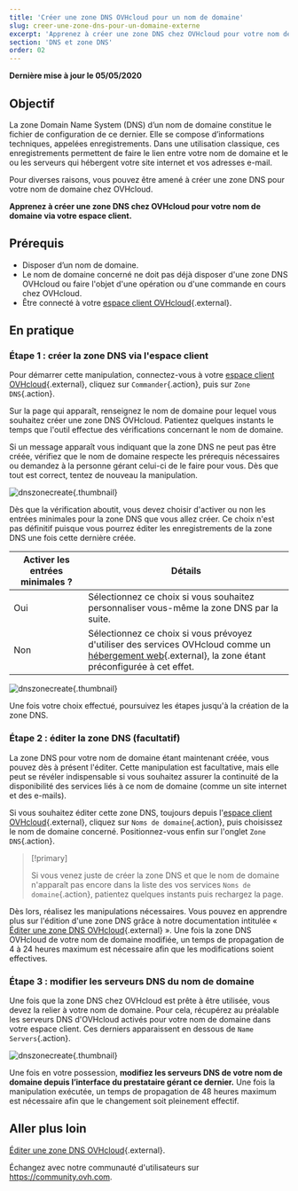 ```yaml
---
title: 'Créer une zone DNS OVHcloud pour un nom de domaine'
slug: creer-une-zone-dns-pour-un-domaine-externe
excerpt: 'Apprenez à créer une zone DNS chez OVHcloud pour votre nom de domaine via votre espace client'
section: 'DNS et zone DNS'
order: 02
---
```


**Dernière mise à jour le 05/05/2020**

## Objectif

La zone Domain Name System (DNS) d’un nom de domaine constitue le fichier de configuration de ce dernier. Elle se compose d’informations techniques, appelées enregistrements. Dans une utilisation classique, ces enregistrements permettent de faire le lien entre votre nom de domaine et le ou les serveurs qui hébergent votre site internet et vos adresses e-mail.

Pour diverses raisons, vous pouvez être amené à créer une zone DNS pour votre nom de domaine chez OVHcloud.

**Apprenez à créer une zone DNS chez OVHcloud pour votre nom de domaine via votre espace client.**

## Prérequis

- Disposer d’un nom de domaine.
- Le nom de domaine concerné ne doit pas déjà disposer d'une zone DNS OVHcloud ou faire l'objet d'une opération ou d'une commande en cours chez OVHcloud.
- Être connecté à votre [espace client OVHcloud](https://ca.ovh.com/auth/?action=gotomanager&from=https://www.ovh.com/ca/fr/&ovhSubsidiary=qc){.external}.

## En pratique

### Étape 1 : créer la zone DNS via l'espace client

Pour démarrer cette manipulation, connectez-vous à votre [espace client OVHcloud](https://ca.ovh.com/auth/?action=gotomanager&from=https://www.ovh.com/ca/fr/&ovhSubsidiary=qc){.external}, cliquez sur `Commander`{.action}, puis sur `Zone DNS`{.action}.

Sur la page qui apparaît, renseignez le nom de domaine pour lequel vous souhaitez créer une zone DNS OVHcloud. Patientez quelques instants le temps que l'outil effectue des vérifications concernant le nom de domaine.

Si un message apparaît vous indiquant que la zone DNS ne peut pas être créée, vérifiez que le nom de domaine respecte les prérequis nécessaires ou demandez à la personne gérant celui-ci de le faire pour vous. Dès que tout est correct, tentez de nouveau la manipulation.

![dnszonecreate](images/dns-zone-create-step1.png){.thumbnail}

Dès que la vérification aboutit, vous devez choisir d'activer ou non les entrées minimales pour la zone DNS que vous allez créer. Ce choix n'est pas définitif puisque vous pourrez éditer les enregistrements de la zone DNS une fois cette dernière créée.

|Activer les entrées minimales ?|Détails|
|---|---|
|Oui|Sélectionnez ce choix si vous souhaitez personnaliser vous-même la zone DNS par la suite.|
|Non|Sélectionnez ce choix si vous prévoyez d'utiliser des services OVHcloud comme un [hébergement web](https://www.ovhcloud.com/fr-ca/web-hosting/){.external}, la zone étant préconfigurée à cet effet.|

![dnszonecreate](images/dns-zone-create-step2.png){.thumbnail}

Une fois votre choix effectué, poursuivez les étapes jusqu'à la création de la zone DNS.

### Étape 2 : éditer la zone DNS (facultatif)

La zone DNS pour votre nom de domaine étant maintenant créée, vous pouvez dès à présent l'éditer. Cette manipulation est facultative, mais elle peut se révéler indispensable si vous souhaitez assurer la continuité de la disponibilité des services liés à ce nom de domaine (comme un site internet et des e-mails).

Si vous souhaitez éditer cette zone DNS, toujours depuis l'[espace client OVHcloud](https://ca.ovh.com/auth/?action=gotomanager&from=https://www.ovh.com/ca/fr/&ovhSubsidiary=qc){.external}, cliquez sur `Noms de domaine`{.action}, puis choisissez le nom de domaine concerné. Positionnez-vous enfin sur l'onglet `Zone DNS`{.action}.

> [!primary]
>
> Si vous venez juste de créer la zone DNS et que le nom de domaine n'apparaît pas encore dans la liste des vos services `Noms de domaine`{.action}, patientez quelques instants puis rechargez la page.
>

Dès lors, réalisez les manipulations nécessaires. Vous pouvez en apprendre plus sur l'édition d'une zone DNS grâce à notre documentation intitulée « [Éditer une zone DNS OVHcloud](../editer-ma-zone-dns/){.external} ». Une fois la zone DNS OVHcloud de votre nom de domaine modifiée, un temps de propagation de 4 à 24 heures maximum est nécessaire afin que les modifications soient effectives.

### Étape 3 : modifier les serveurs DNS du nom de domaine

Une fois que la zone DNS chez OVHcloud est prête à être utilisée, vous devez la relier à votre nom de domaine. Pour cela, récupérez au préalable les serveurs DNS d'OVHcloud activés pour votre nom de domaine dans votre espace client. Ces derniers apparaissent en dessous de `Name Servers`{.action}.

![dnszonecreate](images/dns-zone-create-step3.png){.thumbnail}

Une fois en votre possession, **modifiez les serveurs DNS de votre nom de domaine depuis l’interface du prestataire gérant ce dernier.** Une fois la manipulation exécutée, un temps de propagation de 48 heures maximum est nécessaire afin que le changement soit pleinement effectif.

## Aller plus loin

[Éditer une zone DNS OVHcloud](../editer-ma-zone-dns/){.external}.

Échangez avec notre communauté d'utilisateurs sur <https://community.ovh.com>.

